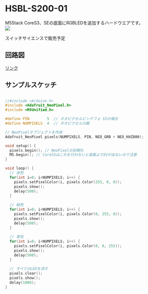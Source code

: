 # HSBL-S200-01

M5Stack CoreS3、SEの底面にRGBLEDを追加するハードウエアです。  
![](https://github.com/HSBL-ko-gyo/HSBL-S200-01/blob/main/Image/04.gif?raw=true)

スイッチサイエンスで販売予定  

## 回路図
[リンク](https://github.com/HSBL-ko-gyo/HSBL-S200-01/tree/main/ElectricCircuit)

## サンプルスケッチ

```cpp

//#include <Arduino.h>
#include <Adafruit_NeoPixel.h>
#include <M5Unified.h>

#define PIN        5  // ネオピクセルピンデフォ S3の場合
#define NUMPIXELS  4  // ネオピクセルの数

// NeoPixelオブジェクトを作成
Adafruit_NeoPixel pixels(NUMPIXELS, PIN, NEO_GRB + NEO_KHZ800);

void setup() {
  pixels.begin(); // NeoPixelの初期化
  M5.begin(); // CoreS3はこれを行わないと底面より5Vが出ないので注意
}

void loop() {
  // 赤色
  for(int i=0; i<NUMPIXELS; i++) {
    pixels.setPixelColor(i, pixels.Color(255, 0, 0));
    pixels.show();
    delay(500);
  }
  
  // 緑色
  for(int i=0; i<NUMPIXELS; i++) {
    pixels.setPixelColor(i, pixels.Color(0, 255, 0));
    pixels.show();
    delay(500);
  }
  
  // 青色
  for(int i=0; i<NUMPIXELS; i++) {
    pixels.setPixelColor(i, pixels.Color(0, 0, 255));
    pixels.show();
    delay(500);
  }
  
  // すべてのLEDを消す
  pixels.clear();
  pixels.show();
  delay(1000);
}

```
